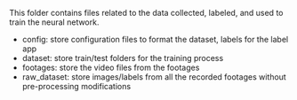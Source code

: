 This folder contains files related to the data collected, labeled, and used to train the neural network.

- config: store configuration files to format the dataset, labels for the label app 
- dataset: store train/test folders for the training process
- footages: store the video files from the footages
- raw_dataset: store images/labels from all the recorded footages without pre-processing modifications